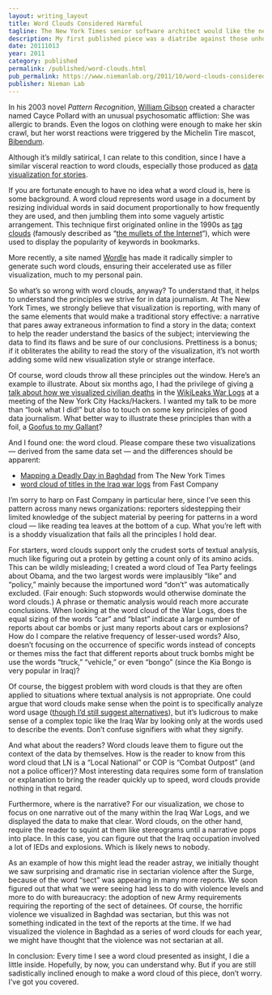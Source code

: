 ```yaml
---
layout: writing_layout
title: Word Clouds Considered Harmful
tagline: The New York Times senior software architect would like the newest “mullets of the Internet” to go back from whence they came.
description: My first published piece was a diatribe against those unholy abominations of visualization known as word clouds. I still stand by it completely. My only regret is that it has become a favorite way for many of my friends to troll me.
date: 20111013
year: 2011
category: published
permalink: /published/word-clouds.html
pub_permalink: https://www.niemanlab.org/2011/10/word-clouds-considered-harmful/
publisher: Nieman Lab
---
```

In his 2003 novel _Pattern Recognition_, [William Gibson](http://www.williamgibsonbooks.com/) created a character named Cayce Pollard with an unusual psychosomatic affliction: She was allergic to brands. Even the logos on clothing were enough to make her skin crawl, but her worst reactions were triggered by the Michelin Tire mascot, [Bibendum](http://en.wikipedia.org/wiki/Michelin_Man).

Although it’s mildly satirical, I can relate to this condition, since I have a similar visceral reaction to word clouds, especially those produced as [data visualization for stories](http://www.poynter.org/latest-news/top-stories/141184/mix-and-%20match-which-debt-crisis-stories-came-from-which-news-websites/).

If you are fortunate enough to have no idea what a word cloud is, here is some background. A word cloud represents word usage in a document by resizing individual words in said document proportionally to how frequently they are used, and then jumbling them into some vaguely artistic arrangement. This technique first originated online in the 1990s as [tag clouds](http://en.wikipedia.org/wiki/Tag_cloud) (famously described as “[the mullets of the Internet](http://www.zeldman.com/daily/0405d.shtml)“), which were used to display the popularity of keywords in bookmarks.

More recently, a site named [Wordle](http://wordle.net/) has made it radically simpler to generate such word clouds, ensuring their accelerated use as filler visualization, much to my personal pain.

So what’s so wrong with word clouds, anyway? To understand that, it helps to understand the principles we strive for in data journalism. At The New York Times, we strongly believe that visualization is reporting, with many of the same elements that would make a traditional story effective: a narrative that pares away extraneous information to find a story in the data; context to help the reader understand the basics of the subject; interviewing the data to find its flaws and be sure of our conclusions. Prettiness is a bonus; if it obliterates the ability to read the story of the visualization, it’s not worth adding some wild new visualization style or strange interface.

Of course, word clouds throw all these principles out the window. Here’s an example to illustrate. About six months ago, I had the privilege of giving [a talk about how we visualized civilian deaths](http://nimblecode.com/2011/03/11/working-with-wikileaks/) in the [WikiLeaks War Logs](http://www.nytimes.com/interactive/world/war-logs.html) at a meeting of the New York City Hacks/Hackers. I wanted my talk to be more than “look what I did!” but also to touch on some key principles of good data journalism. What better way to illustrate these principles than with a foil, a [Goofus to my Gallant](http://en.wikipedia.org/wiki/Highlights_for_Children#Goofus_.%2026_Gallant)?

And I found one: the word cloud. Please compare these two visualizations — derived from the same data set — and the differences should be apparent:

- [Mapping a Deadly Day in Baghdad](http://www.nytimes.com/interactive/2010/10/24/world/1024-surge-graphic.html) from The New York Times
- [word cloud of titles in the Iraq war logs](http://images.fastcompany.com/upload/iran-wiki.jpg) from Fast Company

I’m sorry to harp on Fast Company in particular here, since I’ve seen this pattern across many news organizations: reporters sidestepping their limited knowledge of the subject material by peering for patterns in a word cloud — like reading tea leaves at the bottom of a cup. What you’re left with is a shoddy visualization that fails all the principles I hold dear.

For starters, word clouds support only the crudest sorts of textual analysis, much like figuring out a protein by getting a count only of its amino acids. This can be wildly misleading; I created a word cloud of Tea Party feelings about Obama, and the two largest words were implausibly “like” and “policy,” mainly because the importuned word “don’t” was automatically excluded. (Fair enough: Such stopwords would otherwise dominate the word clouds.) A phrase or thematic analysis would reach more accurate conclusions. When looking at the word cloud of the War Logs, does the equal sizing of the words “car” and “blast” indicate a large number of reports about car bombs or just many reports about cars or explosions? How do I compare the relative frequency of lesser-used words? Also, doesn’t focusing on the occurrence of specific words instead of concepts or themes miss the fact that different reports about truck bombs might be use the words “truck,” “vehicle,” or even “bongo” (since the Kia Bongo is very popular in Iraq)?

Of course, the biggest problem with word clouds is that they are often applied to situations where textual analysis is not appropriate. One could argue that word clouds make sense when the point is to specifically analyze word usage ([though I’d still suggest alternatives](http://www.nytimes.com/interactive/2011/06/10/education/commencement-speeches-graphic.html)), but it’s ludicrous to make sense of a complex topic like the Iraq War by looking only at the words used to describe the events. Don’t confuse signifiers with what they signify.

And what about the readers? Word clouds leave them to figure out the context of the data by themselves. How is the reader to know from this word cloud that LN is a “Local National” or COP is “Combat Outpost” (and not a police officer)? Most interesting data requires some form of translation or explanation to bring the reader quickly up to speed, word clouds provide nothing in that regard.

Furthermore, where is the narrative? For our visualization, we chose to focus on one narrative out of the many within the Iraq War Logs, and we displayed the data to make that clear. Word clouds, on the other hand, require the reader to squint at them like stereograms until a narrative pops into place. In this case, you can figure out that the Iraq occupation involved a lot of IEDs and explosions. Which is likely news to nobody.

As an example of how this might lead the reader astray, we initially thought we saw surprising and dramatic rise in sectarian violence after the Surge, because of the word “sect” was appearing in many more reports. We soon figured out that what we were seeing had less to do with violence levels and more to do with bureaucracy: the adoption of new Army requirements requiring the reporting of the sect of detainees. Of course, the horrific violence we visualized in Baghdad was sectarian, but this was not something indicated in the text of the reports at the time. If we had visualized the violence in Baghdad as a series of word clouds for each year, we might have thought that the violence was not sectarian at all.

In conclusion: Every time I see a word cloud presented as insight, I die a little inside. Hopefully, by now, you can understand why. But if you are still sadistically inclined enough to make a word cloud of this piece, don’t worry. I’ve got you covered.